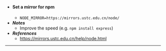 - #### Set a mirror for npm
    - `NODE_MIRROR=https://mirrors.ustc.edu.cn/node/`
- ***Notes***
    - Improve the speed (e.g. `npm install express`)
- ***References***
    - https://mirrors.ustc.edu.cn/help/node.html
- ---
